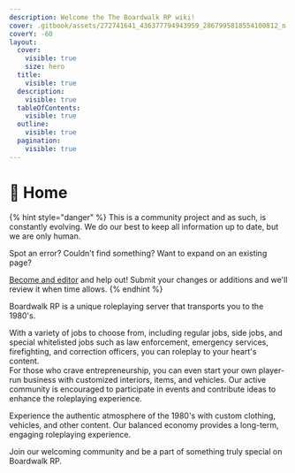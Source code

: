 ```yaml
---
description: Welcome the The Boardwalk RP wiki!
cover: .gitbook/assets/272741641_436377794943959_2867995818554100812_n.jpeg
coverY: -60
layout:
  cover:
    visible: true
    size: hero
  title:
    visible: true
  description:
    visible: true
  tableOfContents:
    visible: true
  outline:
    visible: true
  pagination:
    visible: true
---
```


# 🌇 Home

{% hint style="danger" %}
This is a community project and as such, is constantly evolving. We do our best to keep all information up to date, but we are only human.

Spot an error? Couldn't find something? Want to expand on an existing page?

[Become and editor](https://app.gitbook.com/invite/wDw4bNwiQcZlAQueDBzP/jYT3GLi7Uk9FV7pyVUBw) and help out! Submit your changes or additions and we'll review it when time allows.
{% endhint %}

Boardwalk RP is a unique roleplaying server that transports you to the 1980's.

With a variety of jobs to choose from, including regular jobs, side jobs, and special whitelisted jobs such as law enforcement, emergency services, firefighting, and correction officers, you can roleplay to your heart's content.\
For those who crave entrepreneurship, you can even start your own player-run business with customized interiors, items, and vehicles. Our active community is encouraged to participate in events and contribute ideas to enhance the roleplaying experience.

Experience the authentic atmosphere of the 1980's with custom clothing, vehicles, and other content. Our balanced economy provides a long-term, engaging roleplaying experience.

Join our welcoming community and be a part of something truly special on Boardwalk RP.
